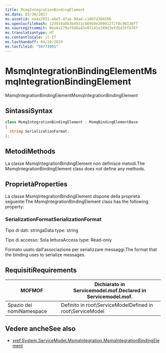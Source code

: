 ```yaml
---
title: MsmqIntegrationBindingElement
ms.date: 03/30/2017
ms.assetid: eaaa7651-e6e5-4fae-9dad-c1867d38b586
ms.openlocfilehash: 12d910a0b3b4931c869b9e209912f2f0c96130f7
ms.sourcegitcommit: 0be8a279af6d8a43e03141e349d3efd5d35f8767
ms.translationtype: HT
ms.contentlocale: it-IT
ms.lasthandoff: 04/18/2019
ms.locfileid: "59773091"
---
```

# <a name="msmqintegrationbindingelement"></a><span data-ttu-id="708c6-102">MsmqIntegrationBindingElement</span><span class="sxs-lookup"><span data-stu-id="708c6-102">MsmqIntegrationBindingElement</span></span>
<span data-ttu-id="708c6-103">MsmqIntegrationBindingElement</span><span class="sxs-lookup"><span data-stu-id="708c6-103">MsmqIntegrationBindingElement</span></span>  
  
## <a name="syntax"></a><span data-ttu-id="708c6-104">Sintassi</span><span class="sxs-lookup"><span data-stu-id="708c6-104">Syntax</span></span>  
  
```csharp  
class MsmqIntegrationBindingElement : MsmqBindingElementBase  
{  
  string SerializationFormat;  
};  
```  
  
## <a name="methods"></a><span data-ttu-id="708c6-105">Metodi</span><span class="sxs-lookup"><span data-stu-id="708c6-105">Methods</span></span>  
 <span data-ttu-id="708c6-106">La classe MsmqIntegrationBindingElement non definisce metodi.</span><span class="sxs-lookup"><span data-stu-id="708c6-106">The MsmqIntegrationBindingElement class does not define any methods.</span></span>  
  
## <a name="properties"></a><span data-ttu-id="708c6-107">Proprietà</span><span class="sxs-lookup"><span data-stu-id="708c6-107">Properties</span></span>  
 <span data-ttu-id="708c6-108">La classe MsmqIntegrationBindingElement dispone della proprietà seguente:</span><span class="sxs-lookup"><span data-stu-id="708c6-108">The MsmqIntegrationBindingElement class has the following property:</span></span>  
  
### <a name="serializationformat"></a><span data-ttu-id="708c6-109">SerializationFormat</span><span class="sxs-lookup"><span data-stu-id="708c6-109">SerializationFormat</span></span>  
 <span data-ttu-id="708c6-110">Tipo di dati: stringa</span><span class="sxs-lookup"><span data-stu-id="708c6-110">Data type: string</span></span>  
  
 <span data-ttu-id="708c6-111">Tipo di accesso: Sola lettura</span><span class="sxs-lookup"><span data-stu-id="708c6-111">Access type: Read-only</span></span>  
  
 <span data-ttu-id="708c6-112">Formato usato dall'associazione per serializzare messaggi.</span><span class="sxs-lookup"><span data-stu-id="708c6-112">The format that the binding uses to serialize messages.</span></span>  
  
## <a name="requirements"></a><span data-ttu-id="708c6-113">Requisiti</span><span class="sxs-lookup"><span data-stu-id="708c6-113">Requirements</span></span>  
  
|<span data-ttu-id="708c6-114">MOF</span><span class="sxs-lookup"><span data-stu-id="708c6-114">MOF</span></span>|<span data-ttu-id="708c6-115">Dichiarato in Servicemodel.mof.</span><span class="sxs-lookup"><span data-stu-id="708c6-115">Declared in Servicemodel.mof.</span></span>|  
|---------|-----------------------------------|  
|<span data-ttu-id="708c6-116">Spazio dei nomi</span><span class="sxs-lookup"><span data-stu-id="708c6-116">Namespace</span></span>|<span data-ttu-id="708c6-117">Definito in root\ServiceModel</span><span class="sxs-lookup"><span data-stu-id="708c6-117">Defined in root\ServiceModel</span></span>|  
  
## <a name="see-also"></a><span data-ttu-id="708c6-118">Vedere anche</span><span class="sxs-lookup"><span data-stu-id="708c6-118">See also</span></span>

- <xref:System.ServiceModel.MsmqIntegration.MsmqIntegrationBindingElement>
